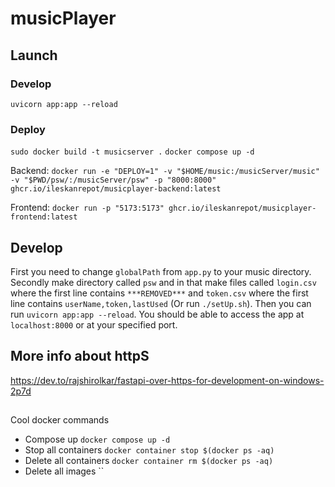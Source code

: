 # musicPlayer

## Launch
### Develop
`uvicorn app:app --reload`

### Deploy
`sudo docker build -t musicserver .`
`docker compose up -d`

Backend:
`docker run -e "DEPLOY=1" -v "$HOME/music:/musicServer/music" -v "$PWD/psw/:/musicServer/psw" -p "8000:8000" ghcr.io/ileskanrepot/musicplayer-backend:latest`

Frontend:
`docker run -p "5173:5173" ghcr.io/ileskanrepot/musicplayer-frontend:latest`
 
## Develop
First you need to change `globalPath` from `app.py` to your music directory. Secondly make directory called `psw` and in that make files called `login.csv` where the first line contains `***REMOVED***` and `token.csv` where the first line contains `userName,token,lastUsed` (Or run `./setUp.sh`). Then you can run `uvicorn app:app --reload`. You should be able to access the app at `localhost:8000` or at your specified port.

## More info about httpS
https://dev.to/rajshirolkar/fastapi-over-https-for-development-on-windows-2p7d

##
Cool docker commands
* Compose up `docker compose up -d`
* Stop all containers `docker container stop $(docker ps -aq)`
* Delete all containers `docker container rm $(docker ps -aq)`
* Delete all images ``
